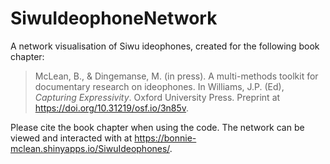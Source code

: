 # SiwuIdeophoneNetwork
A network visualisation of Siwu ideophones, created for the following book chapter:

> McLean, B., & Dingemanse, M. (in press). A multi-methods toolkit for documentary research on ideophones. In Williams, J.P. (Ed), _Capturing Expressivity_. Oxford University Press. Preprint at https://doi.org/10.31219/osf.io/3n85v.

Please cite the book chapter when using the code. The network can be viewed and interacted with at https://bonnie-mclean.shinyapps.io/SiwuIdeophones/.

